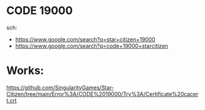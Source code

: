 # CODE 19000
sch:
- https://www.google.com/search?q=star+citizen+19000
- https://www.google.com/search?q=code+19000+starcitizen

# Works:
https://github.com/SingularityGames/Star-Citizen/tree/main/Error%3A/CODE%2019000/Try%3A/Certificate%20cacert.crt

